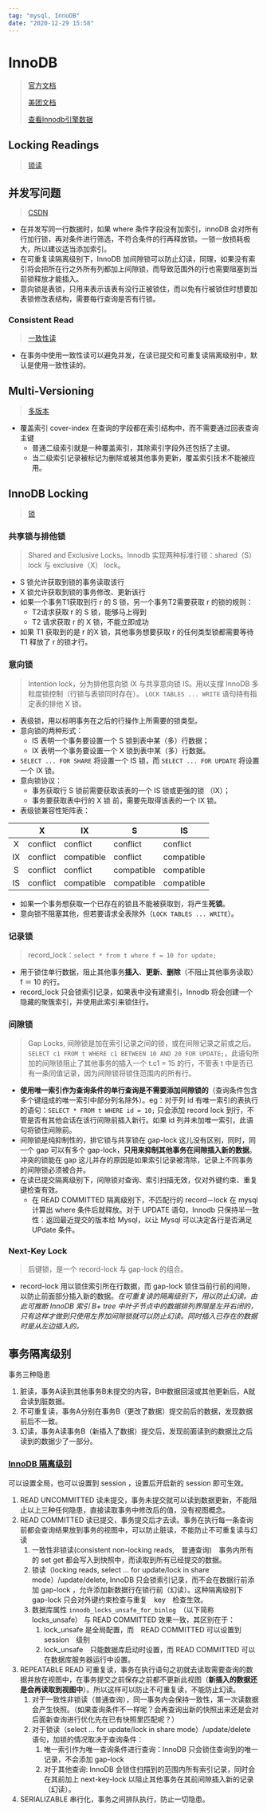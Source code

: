 ```yaml
---
tag: "mysql, InnoDB"
date: "2020-12-29 15:58"
---
```


# InnoDB

> [官方文档](https://dev.mysql.com/doc/refman/5.7/en/innodb-locking-reads.html)
>
> [美团文档](https://tech.meituan.com/2014/08/20/innodb-lock.html)
>
> [查看Innodb引擎数据](https://dev.mysql.com/doc/refman/8.0/en/show-engine.html)

## Locking Readings

> [锁读](https://dev.mysql.com/doc/refman/5.7/en/innodb-locking-reads.html)

## 并发写问题

> [CSDN](https://www.cnblogs.com/fengzheng/p/12557762.html)

- 在并发写同一行数据时，如果 where 条件字段没有加索引，innoDB 会对所有行加行锁，再对条件进行筛选，不符合条件的行再释放锁。一锁一放损耗极大，所以建议适当添加索引。
- 在可重复读隔离级别下，InnoDB 加间隙锁可以防止幻读，同理，如果没有索引将会把所在行之外所有列都加上间隙锁，而导致范围外的行也需要阻塞到当前锁释放才能插入。
- 意向锁是表锁，只用来表示该表有没行正被锁住，而以免有行被锁住时想要加表锁修改表结构，需要每行查询是否有行锁。

### Consistent Read

> [一致性读](https://dev.mysql.com/doc/refman/8.0/en/glossary.html#glos_consistent_read)

- 在事务中使用一致性读可以避免并发，在读已提交和可重复读隔离级别中，默认是使用一致性读的。

## Multi-Versioning

> [多版本](https://dev.mysql.com/doc/refman/8.0/en/innodb-multi-versioning.html)

- 覆盖索引 cover-index 在查询的字段都在索引结构中，而不需要通过回表查询主键
    - 普通二级索引就是一种覆盖索引，其除索引字段外还包括了主键。
    - 当二级索引记录被标记为删除或被其他事务更新，覆盖索引技术不能被应用。

## InnoDB Locking

> [锁](https://dev.mysql.com/doc/refman/8.0/en/innodb-locking.html)

### 共享锁与排他锁

> Shared and Exclusive Locks。Innodb 实现两种标准行锁：shared（S） lock 与 exclusive（X） lock。

- S 锁允许获取到锁的事务读取该行
- X 锁允许获取到锁的事务修改、更新该行
- 如果一个事务T1获取到行 r 的 S 锁，另一个事务T2需要获取 r 的锁的规则：
    - T2请求获取 r 的 S 锁，能够马上得到
    - T2 请求获取 r 的 X 锁，不能立即成功
- 如果 T1 获取到的是 r 的X 锁，其他事务想要获取 r 的任何类型锁都需要等待 T1 释放了 r 的锁才行。

### 意向锁

> Intention lock，分为排他意向锁 IX 与共享意向锁 IS。用以支撑 InnoDB 多粒度锁控制（行锁与表锁同时存在）。
> `LOCK TABLES ... WRITE` 语句持有指定表的排他 X 锁。

- 表级锁，用以标明事务在之后的行操作上所需要的锁类型。
- 意向锁的两种形式：
    - IS 表明一个事务要设置一个 S 锁到表中某（多）行数据；
    - IX 表明一个事务要设置一个 X 锁到表中某（多）行数据。
- `SELECT ... FOR SHARE` 将设置一个 IS 锁，而 `SELECT ... FOR UPDATE` 将设置一个 IX 锁。
- 意向锁协议：
    - 事务获取行 S 锁前需要获取该表的一个 IS 锁或更强的锁 （IX）；
    - 事务要获取表中行的 X 锁 前，需要先取得该表的一个 IX 锁。
- 表级锁兼容性矩阵表：

|   |X       |IX        |S         |IS        |
|:-:|--------|----------|----------|----------|
|X  |conflict|conflict  |conflict  |conflict  |
|IX |conflict|compatible|conflict  |compatible|
|S  |conflict|conflict  |compatible|compatible|
|IS |conflict|compatible|compatible|compatible|

- 如果一个事务想获取一个已存在的锁且不能被获取到，将产生**死锁**。
- 意向锁不阻塞其他，但若要请求全表除外（`LOCK TABLES ... WRITE`）。

### 记录锁

> record_lock：`select * from t where f = 10 for update;`

- 用于锁住单行数据，阻止其他事务**插入**、**更新**、**删除**（不阻止其他事务读取） f ＝ 10 的行。
- record_lock 只会锁索引记录，如果表中没有建索引，Innodb 将会创建一个隐藏的聚簇索引，并使用此索引来锁住行。

### 间隙锁

> Gap Locks, 间隙锁是加在索引记录之间的锁，或在间隙记录之前或之后。`SELECT c1 FROM t WHERE c1 BETWEEN 10 AND 20 FOR UPDATE;`，此语句所加的间隙锁阻止了其他事务的插入一个 t.c1 = 15 的行，不管表 t 中是否已有一条同值记录，因为间隙锁将锁住范围内的所有行。

- **使用唯一索引作为查询条件的单行查询是不需要添加间隙锁的**（查询条件包含多个键组成的唯一索引中部分列名除外）。eg：对于列 id 有唯一索引的表执行的语句：`SELECT * FROM t WHERE id = 10;` 只会添加 record lock 到行，不管是否有其他会话在该行间隙前插入新行。如果 id 列并未加唯一索引，此语句将锁住间隙前。
- 间隙锁是纯抑制性的，排它锁与共享锁在 gap-lock 这儿没有区别，同时，同一个 gap 可以有多个 gap-lock，**只用来抑制其他事务在间隙插入新的数据**。冲突的锁能在 gap 这儿并存的原因是如果索引记录被清除，记录上不同事务的间隙锁必须被合并。
- 在读已提交隔离级别下，间隙锁对查询、索引扫描无效，仅对外键约束、重复键检查有效。
    - 在 READ COMMITTED 隔离级别下，不匹配行的 record－lock 在 mysql 计算出 where 条件后就释放。对于 UPDATE 语句，Innodb 只保持半一致性：返回最近提交的版本给 Mysql，以让 Mysql 可以决定各行是否满足 UPdate 条件。

### Next-Key Lock

> 后键锁，是一个 record-lock 与 gap-lock 的组合。

- record-lock 用以锁住索引所在行数据，而 gap-lock 锁住当前行前的间隙，以防止前面部分插入新的数据。*在可重复读的隔离级别下，用以防止幻读。由此可推断 InnoDB 索引 B+ tree 中叶子节点中的数据排列界限是左开右闭的，只有这样才做到只使用左界加间隙锁就可以防止幻读。同时插入已存在的数据时是从左边插入的。*

## 事务隔离级别

事务三种隐患

1. 脏读，事务A读到其他事务B未提交的内容，B中数据回滚或其他更新后，A就会读到脏数据。
2. 不可重复读，事务A分别在事务B（更改了数据）提交前后的数据，发现数据前后不一致。
3. 幻读，事务A读事务B（新插入了数据）提交后，发现前面读到的数据比之后读到的数据少了一部分。

### [InnoDB 隔离级别](https://dev.mysql.com/doc/refman/5.7/en/innodb-transaction-isolation-levels.html)

可以设置全局，也可以设置到 session ，设置后开启新的 session 即可生效。

1. READ UNCOMMITTED 读未提交，事务未提交就可以读到数据更新，不能阻止以上三种任何隐患，直接读取事务中修改后的值，没有视图概念。
2. READ COMMITTED 读已提交，事务提交后才去读。事务在执行每一条查询前都会查询结果放到事务的视图中，可以防止脏读，不能防止不可重复读与幻读
   1. 一致性非锁读(consistent non-locking reads,　普通查询)　事务内所有的 set get 都会写入到快照中，而读取到所有已经提交的数据。
   2. 锁读（locking reads, select ... for update/lock in share mode）/update/delete, InnoDB 只会锁索引记录，而不会在数据行前添加 gap-lock ，允许添加新数据行在锁行前（幻读）。这种隔离级别下 gap-lock 只会对外键约束检查与重复　key　检查生效。
   3. 数据库属性 `innodb_locks_unsafe_for_binlog`　（以下简称　locks_unsafe） 与 READ COMMITTED 效果一致，其区别在于：
      1. lock_unsafe 是全局配置，而　READ COMMITTED 可以设置到 session　级别
      2. lock_unsafe　只能数据库启动时设置，而 READ COMMITTED 可以在数据库服务器运行中设置。
3. REPEATABLE READ 可重复读，事务在执行语句之初就去读取需要查询的数据并放在视图中，在事务提交之前保存之前都不更新此视图（**新插入的数据还是会再读取到视图中**）。所以这样可以防止不可重复读，不能防止幻读。
   1. 对于一致性非锁读（普通查询），同一事务内会保持一致性，第一次读数据会产生快照。（如果查询条件不一样呢？会再查询出新的快照出来还是会对后面新查询进行优化先在已有快照里匹配呢？）
   2. 对于锁读（select ... for update/lock in share mode）/update/delete 语句，加锁的情况取决于查询条件：
      1. 唯一索引作为唯一查询条件进行查询：InnoDB 只会锁住查询到的唯一记录，不会添加 gap-lock
      2. 对于其他查询: InnoDB 会锁住扫描到的范围内所有索引记录，同时会在其前加上 next-key-lock 以阻止其他事务在其前间隙插入新的记录（幻读）。
4. SERIALIZABLE 串行化，事务之间排队执行，防止一切隐患。
